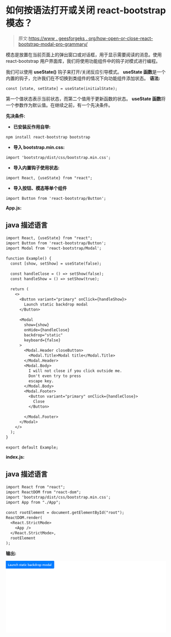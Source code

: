 # 如何按语法打开或关闭 react-bootstrap 模态？

> 原文:[https://www . geesforgeks . org/how-open-or-close-react-bootstrap-modal-pro-grammary/](https://www.geeksforgeeks.org/how-to-open-or-close-react-bootstrap-modal-pro-grammatically/)

模态是放置在当前页面上的弹出窗口或对话框，用于显示需要阅读的消息。使用 react-bootstrap 用户界面库，我们将使用功能组件中的钩子对模式进行编程。

我们可以使用 **useState()** 钩子来打开/关闭反应引导模式。 **useState 函数**是一个内置的钩子，允许我们在不切换到类组件的情况下向功能组件添加状态。
**语法:**

```
const [state, setState] = useState(initialState);

```

第一个值状态表示当前状态，而第二个值用于更新函数的状态。 **useState 函数**将一个参数作为默认值。在继续之前，有一个先决条件。

**先决条件:**

*   **已安装反作用自举:**

```
npm install react-bootstrap bootstrap
```

*   **导入 bootstrap.min.css:**

```
import 'bootstrap/dist/css/bootstrap.min.css';
```

*   **导入内置钩子使用状态:**

```
import React, {useState} from "react";
```

*   **导入按钮、模态等单个组件**

```
import Button from 'react-bootstrap/Button';
```

**App.js:**

## java 描述语言

```
import React, {useState} from "react";
import Button from 'react-bootstrap/Button';
import Modal from 'react-bootstrap/Modal';

function Example() {
  const [show, setShow] = useState(false);

  const handleClose = () => setShow(false);
  const handleShow = () => setShow(true);

  return (
    <>
      <Button variant="primary" onClick={handleShow}>
        Launch static backdrop modal
      </Button>

      <Modal
        show={show}
        onHide={handleClose}
        backdrop="static"
        keyboard={false}
      >
        <Modal.Header closeButton>
          <Modal.Title>Modal title</Modal.Title>
        </Modal.Header>
        <Modal.Body>
          I will not close if you click outside me.
          Don't even try to press
          escape key.
        </Modal.Body>
        <Modal.Footer>
          <Button variant="primary" onClick={handleClose}>
            Close
          </Button>

        </Modal.Footer>
      </Modal>
    </>
  );
}

export default Example;
```

**index.js:**

## java 描述语言

```
import React from "react";
import ReactDOM from "react-dom";
import 'bootstrap/dist/css/bootstrap.min.css';
import App from "./App";

const rootElement = document.getElementById("root");
ReactDOM.render(
  <React.StrictMode>
    <App />
  </React.StrictMode>,
  rootElement
);
```

**输出:**

![](img/ac77e2d7928e8e0d9e5d89c9bb4df029.png)
